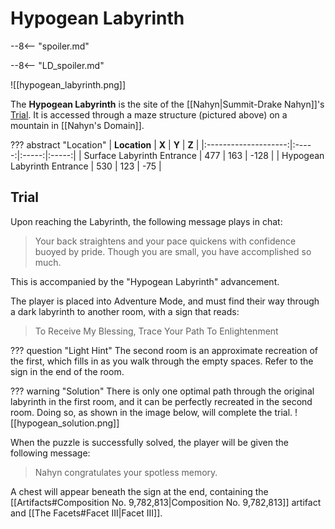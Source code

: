 # Hypogean Labyrinth

--8<-- "spoiler.md"

--8<-- "LD_spoiler.md"

![[hypogean_labyrinth.png]]

The **Hypogean Labyrinth** is the site of the [[Nahyn|Summit-Drake Nahyn]]'s [Trial](/World/Post-75_Area/Points_of_Interest/Trials/). It is accessed through a maze structure (pictured above) on a mountain in [[Nahyn's Domain]].

??? abstract "Location"
    | **Location** | **X** | **Y** | **Z** |
    |:--------------------:|:-----:|:-----:|:-----:|
    | Surface Labyrinth Entrance | 477 |  163  | -128  |
    | Hypogean Labyrinth Entrance | 530 | 123 | -75 |

## Trial
Upon reaching the Labyrinth, the following message plays in chat:

> Your back straightens and your pace quickens with confidence buoyed by pride. Though you are small, you have accomplished so much.

This is accompanied by the "Hypogean Labyrinth" advancement.

The player is placed into Adventure Mode, and must find their way through a dark labyrinth to another room, with a sign that reads:

> To Receive My Blessing, Trace Your Path To Enlightenment

??? question "Light Hint"
    The second room is an approximate recreation of the first, which fills in as you walk through the empty spaces. Refer to the sign in the end of the room.

??? warning "Solution"
    There is only one optimal path through the original labyrinth in the first room, and it can be perfectly recreated in the second room. Doing so, as shown in the image below, will complete the trial.
    ![[hypogean_solution.png]]

When the puzzle is successfully solved, the player will be given the following message:

> Nahyn congratulates your spotless memory.

A chest will appear beneath the sign at the end, containing the [[Artifacts#Composition No. 9,782,813|Composition No. 9,782,813]] artifact and [[The Facets#Facet III|Facet III]].
